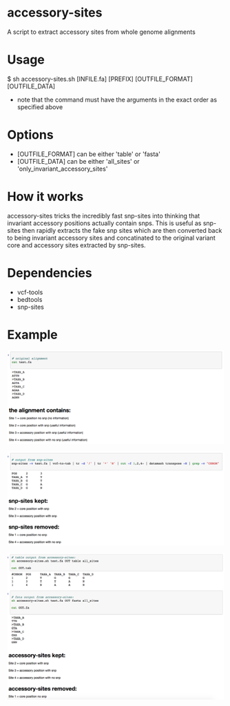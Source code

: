 # accessory-sites
A script to extract accessory sites from whole genome alignments

# Usage
$ sh accessory-sites.sh [INFILE.fa] [PREFIX] [OUTFILE_FORMAT] [OUTFILE_DATA]  

* note that the command must have the arguments in the exact order as specified above

# Options
* [OUTFILE_FORMAT] can be either 'table' or 'fasta'   
* [OUTFILE_DATA] can be either 'all_sites' or 'only_invariant_accessory_sites'

# How it works
accessory-sites tricks the incredibly fast snp-sites into thinking that invariant accessory positions actually contain snps. This is useful as snp-sites then rapidly extracts the fake snp sites which are then converted back to being invariant accessory sites and concatinated to the original variant core and accessory sites extracted by snp-sites.

# Dependencies
* vcf-tools     
* bedtools     
* snp-sites    

# Example

![alt text](https://github.com/abuultjens/accessory-sites/blob/master/aln-new.png)






![alt text](https://github.com/abuultjens/accessory-sites/blob/master/snp-sites.png)



![alt text](https://github.com/abuultjens/accessory-sites/blob/master/output.png)






